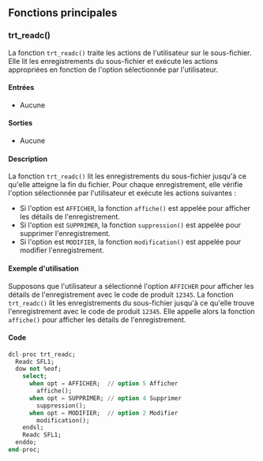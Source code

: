 ## Fonctions principales

### trt_readc()

La fonction `trt_readc()` traite les actions de l'utilisateur sur le sous-fichier. Elle lit les enregistrements du sous-fichier et exécute les actions appropriées en fonction de l'option sélectionnée par l'utilisateur.

#### Entrées
- Aucune

#### Sorties
- Aucune

#### Description
La fonction `trt_readc()` lit les enregistrements du sous-fichier jusqu'à ce qu'elle atteigne la fin du fichier. Pour chaque enregistrement, elle vérifie l'option sélectionnée par l'utilisateur et exécute les actions suivantes :

- Si l'option est `AFFICHER`, la fonction `affiche()` est appelée pour afficher les détails de l'enregistrement.
- Si l'option est `SUPPRIMER`, la fonction `suppression()` est appelée pour supprimer l'enregistrement.
- Si l'option est `MODIFIER`, la fonction `modification()` est appelée pour modifier l'enregistrement.

#### Exemple d'utilisation
Supposons que l'utilisateur a sélectionné l'option `AFFICHER` pour afficher les détails de l'enregistrement avec le code de produit `12345`. La fonction `trt_readc()` lit les enregistrements du sous-fichier jusqu'à ce qu'elle trouve l'enregistrement avec le code de produit `12345`. Elle appelle alors la fonction `affiche()` pour afficher les détails de l'enregistrement.

#### Code
```sql
dcl-proc trt_readc;
  Readc SFL1;
  dow not %eof;
    select;
      when opt = AFFICHER;  // option 5 Afficher
        affiche();
      when opt = SUPPRIMER; // option 4 Supprimer
        suppression();
      when opt = MODIFIER;  // option 2 Modifier
        modification();
    endsl;
    Readc SFL1;
  enddo;
end-proc;
